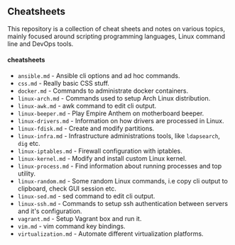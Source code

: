 ## Cheatsheets
This repository is a collection of cheat sheets and notes on various topics, mainly focused around scripting programming languages, Linux command line and DevOps tools.

#### cheatsheets
* ```ansible.md``` - Ansible cli options and ad hoc commands.
* ```css.md``` - Really basic CSS stuff.
* ```docker.md``` - Commands to administrate docker containers.
* ```linux-arch.md``` - Commands used to setup Arch Linux distribution.
* ```linux-awk.md``` - awk command to edit cli output.
* ```linux-beeper.md``` - Play Empire Anthem on motherboard beeper.
* ```linux-drivers.md``` - Information on how drivers are processed in Linux.
* ```linux-fdisk.md``` - Create and modify partitions.
* ```linux-infra.md``` - Infrastructure administrations tools, like ```ldapsearch```, ```dig``` etc.
* ```linux-iptables.md``` - Firewall configuration with iptables.
* ```linux-kernel.md``` - Modify and install custom Linux kernel.
* ```linux-process.md``` - Find information about running processes and top utility.
* ```linux-random.md``` - Some random Linux commands, i.e copy cli output to clipboard, check GUI session etc.
* ```linux-sed.md``` - sed command to edit cli output.
* ```linux-ssh.md``` - Commands to setup ssh authentication between servers and it's configuration.
* ```vagrant.md``` - Setup Vagrant box and run it.
* ```vim.md``` - vim command key bindings.
* ```virtualization.md``` - Automate different virtualization platforms.

